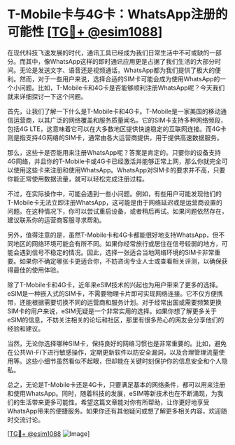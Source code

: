 # T-Mobile卡与4G卡：WhatsApp注册的可能性 [[TG💪+ @esim1088](https://t.me/s/esim1088)]

在现代科技飞速发展的时代，通讯工具已经成为我们日常生活中不可或缺的一部分。而其中，像WhatsApp这样的即时通讯应用更是占据了我们生活的大部分时间。无论是发送文字、语音还是视频通话，WhatsApp都为我们提供了极大的便利。然而，对于一些用户来说，选择合适的SIM卡可能会成为使用WhatsApp的一个小问题。比如，T-Mobile卡和4G卡是否能够顺利注册WhatsApp呢？今天我们就来详细探讨一下这个问题。

首先，让我们了解一下什么是T-Mobile卡和4G卡。T-Mobile是一家美国的移动通信运营商，以其广泛的网络覆盖和服务质量闻名。它的SIM卡支持多种网络频段，包括4G LTE，这意味着它可以在大多数地区提供快速稳定的互联网连接。而4G卡则是指支持4G网络的SIM卡，通常由各大运营商提供，用于提供高速数据服务。

那么，这些卡是否能用来注册WhatsApp呢？答案是肯定的。只要你的设备支持4G网络，并且你的T-Mobile卡或4G卡已经激活并能够正常上网，那么你就完全可以使用这些卡来注册和使用WhatsApp。WhatsApp对SIM卡的要求并不高，只要你能正常使用数据流量，就可以轻松完成注册过程。

不过，在实际操作中，可能会遇到一些小问题。例如，有些用户可能发现他们的T-Mobile卡无法立即注册WhatsApp，这可能是由于网络延迟或是运营商设置的问题。在这种情况下，你可以尝试重启设备，或者稍后再试。如果问题依然存在，建议联系你的运营商客服寻求帮助。

另外，值得注意的是，虽然T-Mobile卡和4G卡都能很好地支持WhatsApp，但不同地区的网络环境可能会有所不同。如果你经常旅行或居住在信号较弱的地方，可能会遇到信号不稳定的情况。因此，选择一张适合当地网络环境的SIM卡非常重要。如果你不确定哪张卡更适合你，不妨咨询专业人士或查看相关评测，以确保获得最佳的使用体验。

除了T-Mobile卡和4G卡，近年来eSIM技术的兴起也为用户带来了更多的选择。eSIM是一种嵌入式的SIM卡，不需要物理卡片即可实现网络连接。它不仅方便携带，还能根据需要切换不同的运营商和服务计划。对于经常出国或需要频繁更换SIM卡的用户来说，eSIM无疑是一个非常实用的选择。如果你想了解更多关于eSIM的信息，不妨关注相关的论坛和社区，那里有很多热心的网友会分享他们的经验和建议。

当然，无论你选择哪种SIM卡，保持良好的网络习惯也是非常重要的。比如，避免在公共Wi-Fi下进行敏感操作，定期更新软件以防安全漏洞，以及合理管理流量使用等。这些小细节虽然看似不起眼，但却能在关键时刻保护你的信息安全和个人隐私。

总之，无论是T-Mobile卡还是4G卡，只要满足基本的网络条件，都可以用来注册和使用WhatsApp。同时，随着科技的发展，eSIM等新技术也在不断涌现，为我们的生活带来更多可能性。希望这篇文章能对你有所帮助，让你更好地享受WhatsApp带来的便捷服务。如果你还有其他疑问或想了解更多相关内容，欢迎随时交流讨论。

[[TG💪+ @esim1088](https://t.me/s/esim1088) ![Image](https://i.postimg.cc/4NQfJmqS/Snipaste-2025-05-13-00-14-12.png)]